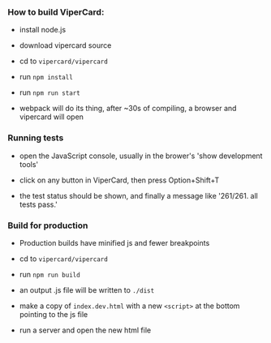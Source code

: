 
### How to build ViperCard:

- install node.js

- download vipercard source

- cd to `vipercard/vipercard`

- run `npm install`

- run `npm run start`

- webpack will do its thing, after ~30s of compiling, a browser and vipercard will open

### Running tests

- open the JavaScript console, usually in the brower's 'show development tools'

- click on any button in ViperCard, then press Option+Shift+T

- the test status should be shown, and finally a message like '261/261. all tests pass.'

### Build for production

- Production builds have minified js and fewer breakpoints

- cd to `vipercard/vipercard`

- run `npm run build`

- an output .js file will be written to `./dist`

- make a copy of `index.dev.html` with a new `<script>` at the bottom pointing to the js file

- run a server and open the new html file

